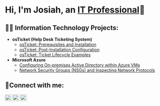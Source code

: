 <h1>Hi, I'm Josiah, an <a href="https://linkedin.com/in/josiah-shiel-1499b5b3
">IT Professional</a>👋</h1>

<h2>👨‍💻 Information Technology Projects:</h2>

- <b>osTicket (Help Desk Ticketing System)</b>
  - [osTicket: Prerequisites and Installation](https://github.com/josiahshiel/osticket-prereqs)
  - [osTicket: Post-Installation Configuration](https://github.com/josiahshiel/post-install-config)
  - [osTicket: Ticket Lifecycle Examples](https://github.com/josiahshiel/ticket-lifecycle)
- <b>Microsoft Azure</b>
  - [Configuring On-premises Active Directory within Azure VMs](https://github.com/josiahshiel/configure-ad)
  - [Network Security Groups (NSGs) and Inspecting Network Protocols](https://github.com/josiahshiel/azure-network-protocols)

<h2>🤳Connect with me:</h2>

[<img align="left" alt="Josh | Twitter" width="22px" src="https://cdn.jsdelivr.net/npm/simple-icons@v3/icons/twitter.svg" />][twitter]
[<img align="left" alt="Josh | LinkedIn" width="22px" src="https://cdn.jsdelivr.net/npm/simple-icons@v3/icons/linkedin.svg" />][linkedin]
[<img align="left" alt="Josh | Instagram" width="22px" src="https://cdn.jsdelivr.net/npm/simple-icons@v3/icons/instagram.svg" />][instagram]

[twitter]: https://twitter.com/Josh
[instagram]: https://www.instagram.com/Josh
[linkedin]: https://linkedin.com/in/Josh

